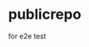 # publicrepo
for e2e test












































































































































































































































































































































































































































































































































































































































































































































































































































































































































































































































































































































































































































































































































































































































































































































































































































































































































































































































































































































































































































































































































































































































































































































































































































































































































































































































































































